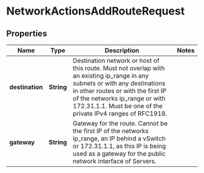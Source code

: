 

# NetworkActionsAddRouteRequest


## Properties

| Name | Type | Description | Notes |
|------------ | ------------- | ------------- | -------------|
|**destination** | **String** | Destination network or host of this route. Must not overlap with an existing ip_range in any subnets or with any destinations in other routes or with the first IP of the networks ip_range or with 172.31.1.1. Must be one of the private IPv4 ranges of RFC1918. |  |
|**gateway** | **String** | Gateway for the route. Cannot be the first IP of the networks ip_range, an IP behind a vSwitch or 172.31.1.1, as this IP is being used as a gateway for the public network interface of Servers. |  |




